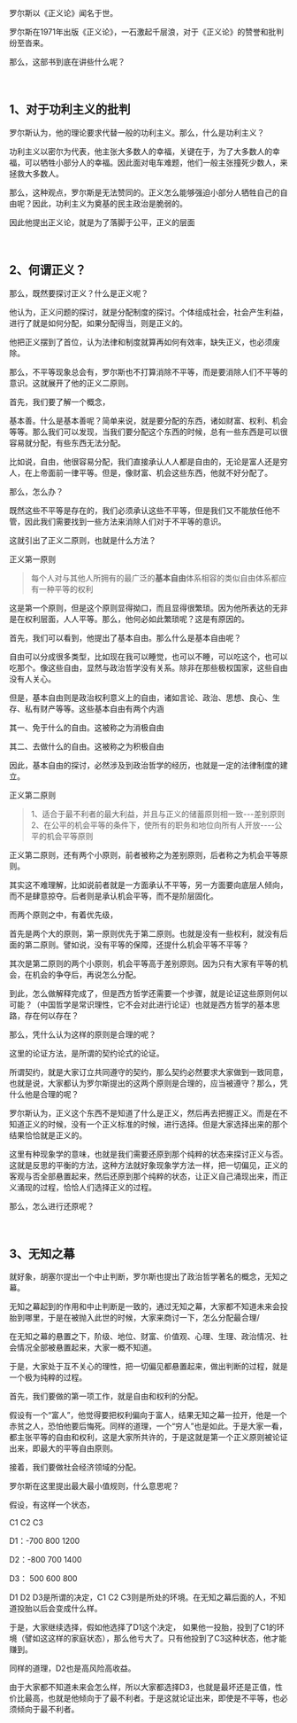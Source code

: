 <p>罗尔斯以《正义论》闻名于世。</p><p>罗尔斯在1971年出版《正义论》，一石激起千层浪，对于《正义论》的赞誉和批判纷至沓来。</p><p>那么，这部书到底在讲些什么呢？</p><p><br></p><h2>1、对于功利主义的批判</h2><p>罗尔斯认为，他的理论要求代替一般的功利主义。那么，什么是功利主义？</p><p>功利主义以密尔为代表，他主张大多数人的幸福，关键在于，为了大多数人的幸福，可以牺牲小部分人的幸福。因此面对电车难题，他们一般主张撞死少数人，来拯救大多数人。</p><p>那么，这种观点，罗尔斯是无法赞同的。正义怎么能够强迫小部分人牺牲自己的自由呢？因此，功利主义为奠基的民主政治是脆弱的。</p><p>因此他提出正义论，就是为了落脚于公平，正义的层面</p><p><br></p><h2>2、何谓正义？</h2><p>那么，既然要探讨正义？什么是正义呢？</p><p>他认为，正义问题的探讨，就是分配制度的探讨。个体组成社会，社会产生利益，进行了就是如何分配，如果分配得当，则是正义的。</p><p>他把正义摆到了首位，认为法律和制度就算再如何有效率，缺失正义，也必须废除。</p><p>那么，不平等现象总会有，罗尔斯也不打算消除不平等，而是要消除人们不平等的意识。这就展开了他的正义二原则。</p><p>首先，我们要了解一个概念，</p><p>基本善。什么是基本善呢？简单来说，就是要分配的东西，诸如财富、权利、机会等等。那么我们可以发现，当我们要分配这个东西的时候，总有一些东西是可以很容易就分配，有些东西无法分配。</p><p>比如说，自由，他很容易分配，我们直接承认人人都是自由的，无论是富人还是穷人，在上帝面前一律平等。但是，像财富、机会这些东西，他就不好分配了。</p><p>那么，怎么办？</p><p>既然这些不平等是存在的，我们必须承认这些不平等，但是我们又不能放任他不管，因此我们需要找到一些方法来消除人们对于不平等的意识。</p><p>这就引出了正义二原则，也就是什么方法？</p><p>正义第一原则</p><blockquote>每个人对与其他人所拥有的最广泛的<b>基本自由</b>体系相容的类似自由体系都应有一种平等的权利</blockquote><p>这是第一个原则，但是这个原则显得拗口，而且显得很繁琐。因为他所表达的无非是在权利层面，人人平等。那么，他何必如此繁琐呢？这是有原因的。</p><p>首先，我们可以看到，他提出了基本自由。那么什么是基本自由呢？</p><p>自由可以分成很多类型，比如现在我可以睡觉，也可以不睡，可以吃这个，也可以吃那个。像这些自由，显然与政治哲学没有关系。除非在那些极权国家，这些自由没有人关心。</p><p>但是，基本自由则是政治权利意义上的自由，诸如言论、政治、思想、良心、生存、私有财产等等。这些基本自由有两个内涵</p><p>其一、免于什么的自由。这被称之为消极自由</p><p>其二、去做什么的自由。这被称之为积极自由</p><p>因此，基本自由的探讨，必然涉及到政治哲学的经历，也就是一定的法律制度的建立。</p><p>正义第二原则</p><blockquote>1、适合于最不利者的最大利益，并且与正义的储蓄原则相一致---差别原则<br>2、在公平的机会平等的条件下，使所有的职务和地位向所有人开放----公平的机会平等原则</blockquote><p>正义第二原则，还有两个小原则，前者被称之为差别原则，后者称之为机会平等原则。</p><p>其实这不难理解，比如说前者就是一方面承认不平等，另一方面要向底层人倾向，而不是肆意掠夺。后者则是承认机会平等，而不是阶层固化。</p><p>而两个原则之中，有着优先级，</p><p>首先是两个大的原则，第一原则优先于第二原则。也就是没有一些权利，就没有后面的第二原则。譬如说，没有平等的保障，还提什么机会平等不平等？</p><p>其次是第二原则的两个小原则，机会平等高于差别原则。因为只有大家有平等的机会，在机会的争夺后，再说怎么分配。</p><p>到此，怎么做解释完成了，但是西方哲学还需要一个步骤，就是论证这些原则何以可能？（中国哲学是常识理性，它不会对此进行论证）也就是西方哲学的基本思路，存在何以存在？</p><p>那么，凭什么认为这样的原则是合理的呢？</p><p>这里的论证方法，是所谓的契约论式的论证。</p><p>所谓契约，就是大家订立共同遵守的契约，那么契约必然要求大家做到一致同意，也就是说，大家都认为罗尔斯提出的这两个原则是合理的，应当被遵守？那么，凭什么他是合理的呢？</p><p>罗尔斯认为，正义这个东西不是知道了什么是正义，然后再去把握正义。而是在不知道正义的时候，没有一个正义标准的时候，进行选择。但是大家选择出来的那个结果恰恰就是正义的。</p><p>这里有种现象学的意味，也就是我们需要还原到那个纯粹的状态来探讨正义与否。这就是反思的平衡的方法，这种方法就好象现象学方法一样，把一切偏见，正义的客观与否全部悬置起来，然后还原到那个纯粹的状态，让正义自己涌现出来，而正义涌现的过程，恰恰人们选择正义的过程。</p><p>那么，怎么进行还原呢？</p><p><br></p><h2>3、无知之幕</h2><p>就好象，胡塞尔提出一个中止判断，罗尔斯也提出了政治哲学著名的概念，无知之幕。</p><p>无知之幕起到的作用和中止判断是一致的，通过无知之幕，大家都不知道未来会投胎到哪里，于是在被抛入此世的时候，大家来商讨一下，怎么分配最合理/</p><p>在无知之幕的悬置之下，阶级、地位、财富、价值观、心理、生理、政治情况、社会情况全部被悬置起来，大家一概不知道。</p><p>于是，大家处于互不关心的理性，把一切偏见都悬置起来，做出判断的过程，就是一个极为纯粹的过程。</p><p>首先，我们要做的第一项工作，就是自由和权利的分配。</p><p>假设有一个“富人”，他觉得要把权利偏向于富人，结果无知之幕一拉开，他是一个赤贫之人，恐怕他要后悔死。同样的道理，一个“穷人”也是如此。于是大家一看，都主张平等的自由和权利，这是大家所共许的，于是这就是第一个正义原则被论证出来，即最大的平等自由原则。</p><p>接着，我们要做社会经济领域的分配。</p><p>罗尔斯在这里提出最大最小值规则，什么意思呢？</p><p>假设，有这样一个状态，</p><p>           C1            C2          C3</p><p>D1：-700            800         1200</p><p>D2：-800            700         1400</p><p>D3： 500             600         800</p><p> D1 D2 D3是所谓的决定，C1 C2 C3则是所处的环境。在无知之幕后面的人，不知道投胎以后会变成什么样。</p><p>于是，大家继续选择，假如他选择了D1这个决定， 如果他一投胎，投到了C1的环境（譬如这这样的家庭状态），那么他亏大了。只有他投到了C3这种状态，他才能赚到。</p><p>同样的道理，D2也是高风险高收益。</p><p>由于大家都不知道未来会怎么样，所以大家都选择D3，也就是最坏还是正值，性价比最高，也就是他倾向于了最不利者。于是这就论证出来，即使是不平等，也必须倾向于最不利者。</p><p></p><p></p><p></p><p></p><p></p>
